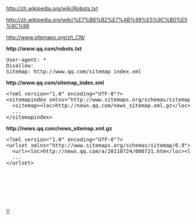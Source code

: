 <p><a href="http://zh.wikipedia.org/wiki/Robots.txt" target="_blank">http://zh.wikipedia.org/wiki/Robots.txt</a></p>
<p><a href="http://zh.wikipedia.org/wiki/%E7%B6%B2%E7%AB%99%E5%9C%B0%E5%9C%96" target="_blank">http://zh.wikipedia.org/wiki/%E7%B6%B2%E7%AB%99%E5%9C%B0%E5%9C%96</a></p>
<p><a href="http://www.sitemaps.org/zh_CN/" target="_blank">http://www.sitemaps.org/zh_CN/</a></p>
<p><strong>http://www.qq.com/robots.txt</strong></p>
<div class="cnblogs_Highlighter">
<pre class="brush:html;gutter:true;">User-agent: *
Disallow:  
Sitemap: http://www.qq.com/sitemap_index.xml
</pre>
</div>
<p><strong>http://www.qq.com/sitemap_index.xml</strong></p>
<div class="cnblogs_Highlighter">
<pre class="brush:html;gutter:true;">&lt;?xml version="1.0" encoding="UTF-8"?&gt;
&lt;sitemapindex xmlns="http://www.sitemaps.org/schemas/sitemap/0.9"&gt;
  &lt;sitemap&gt;&lt;loc&gt;http://news.qq.com/news_sitemap.xml.gz&lt;/loc&gt;&lt;lastmod&gt;2011-07-24&lt;/lastmod&gt;&lt;/sitemap&gt;
  ...
&lt;/sitemapindex&gt;
</pre>
</div>
<p><strong>http://news.qq.com/news_sitemap.xml.gz</strong></p>
<div class="cnblogs_Highlighter">
<pre class="brush:html;gutter:true;">&lt;?xml version="1.0" encoding="UTF-8"?&gt;
&lt;urlset xmlns="http://www.sitemaps.org/schemas/sitemap/0.9"&gt;
  &lt;url&gt;&lt;loc&gt;http://news.qq.com/a/20110724/000721.htm&lt;/loc&gt;&lt;lastmod&gt;2011-07-24T12:08:38+08:00&lt;/lastmod&gt;&lt;changefreq&gt;daily&lt;/changefreq&gt;&lt;priority&gt;0.8&lt;/priority&gt;&lt;/url&gt;
  ...
&lt;/urlset&gt;
</pre>
</div>
<p>　　</p>
<p>　</p>
<p>　</p>]]